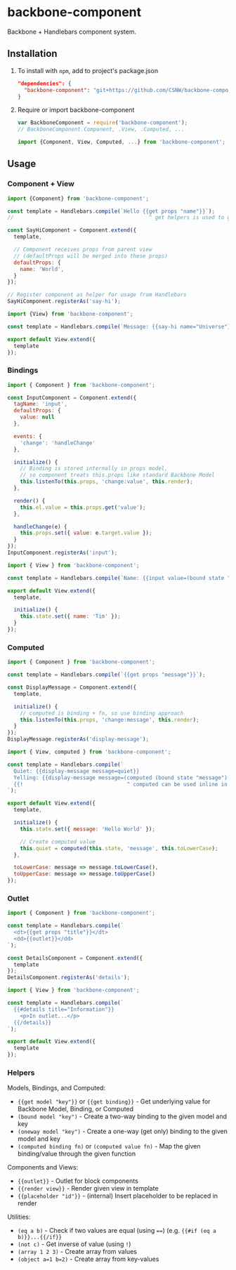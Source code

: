 # backbone-component

Backbone + Handlebars component system.

## Installation

1. To install with `npm`, add to project's package.json
    
    ```json
    "dependencies": {
      "backbone-component": "git+https://github.com/CSNW/backbone-component.git#v0.3.5"
    }
    ```

2. Require or import backbone-component

    ```js
    var BackboneComponent = require('backbone-component');
    // BackboneComponent.Component, .View, .Computed, ...

    import {Component, View, Computed, ...} from 'backbone-component';
    ```

## Usage

### Component + View

```js
import {Component} from 'backbone-component';

const template = Handlebars.compile(`Hello {{get props "name"}}`);
//                                           ^ get helpers is used to get value from model

const SayHiComponent = Component.extend({
  template,

  // Component receives props from parent view
  // (defaultProps will be merged into these props)
  defaultProps: {
    name: 'World',
  }
});

// Register component as helper for usage from Handlebars
SayHiComponent.registerAs('say-hi');
```

```js
import {View} from 'backbone-component';

const template = Handlebars.compile(`Message: {{say-hi name="Universe"}}`)

export default View.extend({
  template
});
```

### Bindings

```js
import { Component } from 'backbone-component';

const InputComponent = Component.extend({
  tagName: 'input',
  defaultProps: {
    value: null
  },

  events: {
    'change': 'handleChange'
  },

  initialize() {
    // Binding is stored internally in props model,
    // so component treats this.props like standard Backbone Model
    this.listenTo(this.props, 'change:value', this.render);
  },

  render() {
    this.el.value = this.props.get('value');
  },

  handleChange(e) {
    this.props.set({ value: e.target.value });
  }
});
InputComponent.registerAs('input');
```

```js
import { View } from 'backbone-component';

const template = Handlebars.compile(`Name: {{input value=(bound state "name")}}`);

export default View.extend({
  template,

  initialize() {
    this.state.set({ name: 'Tim' });
  }
});
```

### Computed

```js
import { Component } from 'backbone-component';

const template = Handlebars.compile(`{{get props "message"}}`);

const DisplayMessage = Component.extend({
  template,

  initialize() {
    // computed is binding + fn, so use binding approach
    this.listenTo(this.props, 'change:message', this.render);
  }
});
DisplayMessage.registerAs('display-message');
```

```js
import { View, computed } from 'backbone-component';

const template = Handlebars.compile(`
  Quiet: {{display-message message=quiet}}
  Yelling: {{display-message message=(computed (bound state "message") toUpperCase)}}
  {{!                                 ^ computed can be used inline in combination with bound}}
`);

export default View.extend({
  template,

  initialize() {
    this.state.set({ message: 'Hello World' });

    // Create computed value
    this.quiet = computed(this.state, 'message', this.toLowerCase);
  },

  toLowerCase: message => message.toLowerCase(),
  toUpperCase: message => message.toUpperCase()
});
```

### Outlet

```js
import { Component } from 'backbone-component';

const template = Handlebars.compile(`
  <dt>{{get props "title"}}</dt>
  <dd>{{outlet}}</dd>
`);

const DetailsComponent = Component.extend({
  template
});
DetailsComponent.registerAs('details');
```

```js
import { View } from 'backbone-component';

const template = Handlebars.compile(`
  {{#details title="Information"}}
    <p>In outlet...</p>
  {{/details}}
`);

export default View.extend({
  template
});
```

### Helpers

Models, Bindings, and Computed:

- `{{get model "key"}}` or `{{get binding}}` - Get underlying value for Backbone Model, Binding, or Computed
- `(bound model "key")` - Create a two-way binding to the given model and key
- `(oneway model "key")` - Create a one-way (get only) binding to the given model and key
- `(computed binding fn)` or `(computed value fn)` - Map the given binding/value through the given function

Components and Views:

- `{{outlet}}` - Outlet for block components
- `{{render view}}` - Render given view in template
- `{{placeholder "id"}}` - (internal) Insert placeholder to be replaced in render

Utilities:

- `(eq a b)` - Check if two values are equal (using `==`) (e.g. `{{#if (eq a b)}}...{{/if}}`
- `(not c)` - Get inverse of value (using `!`)
- `(array 1 2 3)` - Create array from values
- `(object a=1 b=2)` - Create array from key-values

